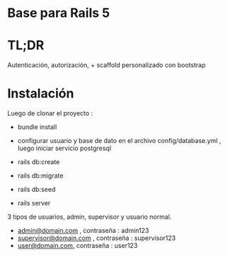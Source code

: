 # Base para Rails 5

# TL;DR
Autenticación, autorización, + scaffold personalizado con bootstrap

# Instalación
Luego de clonar el proyecto :

* bundle install

* configurar usuario y base de dato en el archivo config/database.yml , luego iniciar servicio postgresql

* rails db:create

* rails db:migrate

* rails db:seed

* rails server

3 tipos de usuarios, admin, supervisor y usuario normal.

* admin@domain.com , contraseña : admin123
* supervisor@domain.com , contraseña : supervisor123
* user@domain.com, contraseña : user123
